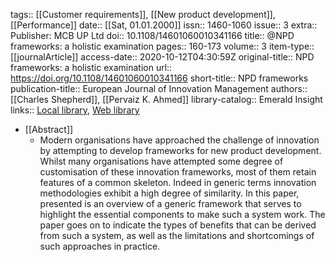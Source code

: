 tags:: [[Customer requirements]], [[New product development]], [[Performance]]
date:: [[Sat, 01.01.2000]]
issn:: 1460-1060
issue:: 3
extra:: Publisher: MCB UP Ltd
doi:: 10.1108/14601060010341166
title:: @NPD frameworks: a holistic examination
pages:: 160-173
volume:: 3
item-type:: [[journalArticle]]
access-date:: 2020-10-12T04:30:59Z
original-title:: NPD frameworks: a holistic examination
url:: https://doi.org/10.1108/14601060010341166
short-title:: NPD frameworks
publication-title:: European Journal of Innovation Management
authors:: [[Charles Shepherd]], [[Pervaiz K. Ahmed]]
library-catalog:: Emerald Insight
links:: [Local library](zotero://select/library/items/NBHWW3ET), [Web library](https://www.zotero.org/users/6520516/items/NBHWW3ET)

- [[Abstract]]
	- Modern organisations have approached the challenge of innovation by attempting to develop frameworks for new product development. Whilst many organisations have attempted some degree of customisation of these innovation frameworks, most of them retain features of a common skeleton. Indeed in generic terms innovation methodologies exhibit a high degree of similarity. In this paper, presented is an overview of a generic framework that serves to highlight the essential components to make such a system work. The paper goes on to indicate the types of benefits that can be derived from such a system, as well as the limitations and shortcomings of such approaches in practice.